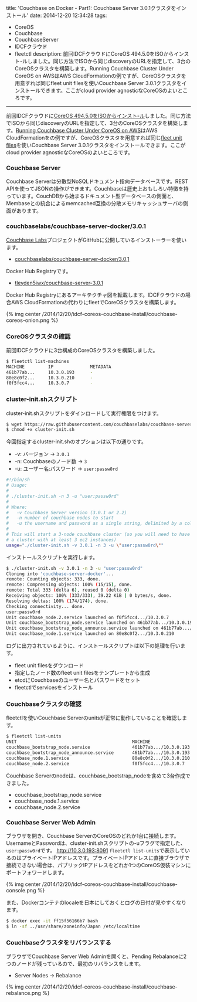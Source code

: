 title: 'Couchbase on Docker - Part1: Couchbase Server 3.0.1クラスタをインストール'
date: 2014-12-20 12:34:28
tags:
 - CoreOS
 - Couchbase
 - CouchbaseServer
 - IDCFクラウド
 - fleetctl
description: 前回IDCFクラウドにCoreOS 494.5.0をISOからインスト-ルしました。同じ方法でISOから同じdiscoveryのURLを指定して、3台のCoreOSクラスタを構築します。Running Couchbase Cluster Under CoreOS on AWSはAWS CloudFormationの例ですが、CoreOSクラスタを用意すれば同じfleet unit filesを使いCouchbase Server 3.0.1クラスタをインストールできます。ここがcloud provider agnosticなCoreOSのよいところです。
---

前回IDCFクラウドに[CoreOS 494.5.0をISOからインスト-ル](/2014/12/19/idcf-coreos-install-from-iso-49450/)しました。同じ方法でISOから同じdiscoveryのURLを指定して、3台のCoreOSクラスタを構築します。[Running Couchbase Cluster Under CoreOS on AWS](http://tleyden.github.io/blog/2014/11/01/running-couchbase-cluster-under-coreos-on-aws/)はAWS CloudFormationをの例ですが、CoreOSクラスタを用意すれば同じ[fleet unit files](https://github.com/couchbaselabs/couchbase-server-docker/tree/master/3.0.1/fleet)を使いCouchbase Server 3.0.1クラスタをインストールできます。ここがcloud provider agnosticなCoreOSのよいところです。

<!-- more -->

### Couchbase Server

Couchbase Serverは分散型NoSQLドキュメント指向データベースです。REST APIを使ってJSONの操作ができます。Couchbaseは歴史上おもしろい特徴を持っています。CouchDBから始まるドキュメント型データベースの側面と、Membaseとの統合によるmemcached互換の分散メモリキャッシュサーバの側面があります。

### couchbaselabs/couchbase-server-docker/3.0.1

[Couchbase Labs](http://labs.couchbase.com/)プロジェクトがGitHubに公開しているインストーラーを使います。

* [couchbaselabs/couchbase-server-docker/3.0,1](https://github.com/couchbaselabs/couchbase-server-docker/tree/master/3.0.1)

Docker Hub Registryです。

* [tleyden5iwx/couchbase-server-3.0.1](https://registry.hub.docker.com/u/tleyden5iwx/couchbase-server-3.0.1/)


Docker Hub Registryにあるアーキテクチャ図を転載します。IDCFクラウドの場合AWS CloudFormationの代わりにfleetでCoreOSクラスタを構築します。

{% img center /2014/12/20/idcf-coreos-couchbase-install/couchbase-coreos-onion.png %}


### CoreOSクラスタの確認

前回IDCFクラウドに3台構成のCoreOSクラスタを構築しました。

``` bash
$ fleetctl list-machines
MACHINE         IP              METADATA
461b77ab...     10.3.0.193      -
80e8c0f2...     10.3.0.210      -
f0f5fcc4...     10.3.0.7        -
```

### cluster-init.shスクリプト

cluster-init.shスクリプトをダインロードして実行権限をつけます。

``` bash
$ wget https://raw.githubusercontent.com/couchbaselabs/couchbase-server-docker/master/scripts/cluster-init.sh
$ chmod +x cluster-init.sh
```

今回指定するcluster-init.shのオプションは以下の通りです。


* -v: バージョン -> `3.0.1`
* -n: Couchbaseのノード数 -> `3`
* -u: ユーザー名:パスワード -> `user:passw0rd`

``` bash cluster-init.sh
#!/bin/sh
# Usage:
#
# ./cluster-init.sh -n 3 -u "user:passw0rd"
#
# Where:
#   -v Couchbase Server version (3.0.1 or 2.2)
#   -n number of couchbase nodes to start
#   -u the username and password as a single string, delimited by a colon (:)
# 
# This will start a 3-node couchbase cluster (so you will need to have kicked off
# a cluster with at least 3 ec2 instances)
usage="./cluster-init.sh -v 3.0.1 -n 3 -u \"user:passw0rd\""
```

インストールスクリプトを実行します。

``` bash
$ ./cluster-init.sh -v 3.0.1 -n 3 -u "user:passw0rd"
Cloning into 'couchbase-server-docker'...
remote: Counting objects: 333, done.
remote: Compressing objects: 100% (15/15), done.
remote: Total 333 (delta 6), reused 0 (delta 0)
Receiving objects: 100% (333/333), 39.22 KiB | 0 bytes/s, done.
Resolving deltas: 100% (174/174), done.
Checking connectivity... done.
user:passw0rd
Unit couchbase_node.2.service launched on f0f5fcc4.../10.3.0.7
Unit couchbase_bootstrap_node.service launched on 461b77ab.../10.3.0.193
Unit couchbase_bootstrap_node_announce.service launched on 461b77ab.../10.3.0.193
Unit couchbase_node.1.service launched on 80e8c0f2.../10.3.0.210
```

ログに出力されているように、インストールスクリプトは以下の処理を行います。

* fleet unit filesをダウンロード
* 指定したノード数のfleet unit filesをテンプレートから生成
* etcdにCouchbaseのユーザー名とパスワードをセット
* fleetctlでservicesをインストール


### Couchbaseクラスタの確認

fleetctlを使いCouchbase Serverのunitsが正常に動作していることを確認します。

``` bash
$ fleetctl list-units
UNIT                                            MACHINE                 ACTIVE  SUB
couchbase_bootstrap_node.service                461b77ab.../10.3.0.193  active  running
couchbase_bootstrap_node_announce.service       461b77ab.../10.3.0.193  active  running
couchbase_node.1.service                        80e8c0f2.../10.3.0.210  active  running
couchbase_node.2.service                        f0f5fcc4.../10.3.0.7    active  running
```

Couchbase Serverのnodeは、couchbase_bootstrap_nodeを含めて3台作成できました。

* couchbase_bootstrap_node.service
* couchbase_node.1.service
* couchbase_node.2.service


### Couchbase Server Web Admin

ブラウザを開き、Couchbase ServerのCoreOSのどれか1台に接続します。UsernameとPasswordは、cluster-init.shスクリプトの-uフラグで指定した、`user:passw0rd`です。
http://10.3.0.193:8091
`fleetctl list-units`で表示しているのはプライベートIPアドレスです。プライベートIPアドレスに直接ブラウザで接続できない場合は、パブリックIPアドレスをどれか1つのCoreOS仮装マシンにポートフォワードします。

{% img center /2014/12/20/idcf-coreos-couchbase-install/couchbase-console.png %}


また、Dockerコンテナのlocaleを日本にしておくとログの日付が見やすくなります。

``` bash
$ docker exec -it ff15f56166b7 bash
$ ln -sf ../usr/share/zoneinfo/Japan /etc/localtime
```

### Couchbaseクラスタをリバランスする

ブラウザでCouchbase Server Web Adminを開くと、Pending Rebalanceに2つのノードが残っているので、最初のリバランスをします。

* Server Nodes -> Rebalance

{% img center /2014/12/20/idcf-coreos-couchbase-install/couchbase-rebalance.png %}

